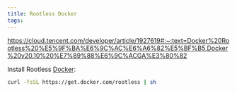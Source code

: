 ```yaml
---
title: Rootless Docker
tags:
---
```


https://cloud.tencent.com/developer/article/1927619#:~:text=Docker%20Rootless%20%E5%9F%BA%E6%9C%AC%E6%A6%82%E5%BF%B5,Docker%20v20.10%20%E7%89%88%E6%9C%ACGA%E3%80%82



Install Rootless [Docker](https://www.docker.com/):

```sh
curl -fsSL https://get.docker.com/rootless | sh
```
